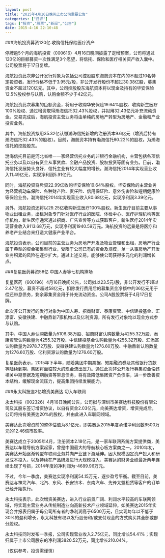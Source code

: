 ```yaml
---
layout: post
title: "2015年4月16日晚间上市公司重要公告"
categories: ["日评"]
tags: ["投资","股票","新闻","公告"]
date: 2015-4-16 22:10:48
---
```

###海航投资募资120亿 收购信托保险医疗资产

停牌逾5个月的海航投资（000616）4月16日晚间披露了定增预案，公司将通过120亿的巨额募资一次性满足3个愿望，将信托、保险和医疗相关资产收入囊中。公司股票将于17日复牌。

海航投资此次非公开发行对象为包括公司控股股东海航资本在内的不超过10名特定投资者。发行价格不低于3.95元/股，非公开发行股份不超过30.38亿股，募集资金不超过120亿元。其中，公司控股股东海航资本将以现金及持有的华安保险12.5%股权参与认购，认购金额不少于42亿元。

海航投资此次募集的巨额资金，将用于收购华安保险19.64%股权、收购新生医疗100%股权、通过增资取得渤海信托32.43%股权，并拟用32.43亿元补充流动资金。交易完成后，海航投资主营业务将由单纯的房地产转型为房地产、金融和产业投资业务。

其中，海航投资拟用35.32亿认缴渤海信托新增的注册资本9.6亿元（增资后持有渤海信托32.43%的股权）。目前，海航资本持有渤海信托60.22%的股权，为渤海信托的控股股东。

渤海信托目前是河北省唯一一家经营信托业务的非银行金融机构，主营包括各项信托业务以及以自有资金从事贷款、金融产品投资、股权投资等固有业务。目前，渤海信托发展势头良好，信托主业有较大幅度的增长。渤海信托2014年实现营业收入11.49亿元，实现净利润5.91亿元。

同时，海航投资将斥资22.99亿收购华安保险19.64%股权。华安保险的主营业务为经营机动车保险、各种财产险、责任险、信用保证险、意外伤害险和短期健康险等保险业务。渤海信托2014年实现营业收入80.68亿元，实现净利润3.39亿元。

另外，海航投资还将以29.25亿收购新生医疗100%股权。新生医疗目前主要从事物业出租业务，出租对象专门针对医疗行业的医院、体检中心、医疗护理机构等医疗机构，新生医疗通常通过招商、广告宣传等方式获取客户。新生医疗2014年实现营业收入9113.68万元，实现净利润1940.59万元。海航投资的远景是将医疗和养老产业结合来打造大健康产业平台。

海航投资表示，公司目前的主营业务为房地产开发及物业管理和出租，房地产行业属于典型的资金密集型行业，受限于公司已有的资金及规模，单一从事房地产开发业务积累的风险在逐步扩大。通过上述交易，能够使公司获得多元化的利润增长点。

###复星医药募资58亿 中国人寿等七机构捧场

复星医药（600196）4月16日晚间公告，公司拟以23.5元/股，非公开发行不超过2.47亿股，募资不超过58亿元，扣除发行费用后的募集资金净额中的36亿元用于偿还带息债务，剩余募集资金用于补充流动资金。公司A股股票将于4月17日复牌。

此次非公开发行的发行对象为中国人寿、招商财富、泰康资管、中信建投基金、汇添富、安徽铁建、中融鼎新7家机构以及亿利资源，所有发行对象均以现金方式参与认购。

其中，中国人寿认购数量为5106.38万股、招商财富认购数量为4255.32万股、泰康资管认购数量为4255.32万股、中信建投基金认购数量为4255.32万股、汇添富认购数量为2978.72万股、安徽铁建认购数量为1276.60万股、中融鼎新认购数量为1276.60万股、亿利资源认购数量为1276.60万股。

复星医药表示，2015年下半年，随着集团中期票据、短期融资券及其他银行贷款等陆续到期，集团将面临较大的现金流出压力。通过此次非公开发行募集资金偿还相关中期票据及短期融资等带息债务，将有效降低集团资产负债率，进一步改善资本结构，缓解现金流压力，提高集团持续发展能力。

###永太科技逾2亿增资美赛达 切入车联网

永太科技（002326）4月16日晚间公告，公司拟与深圳市美赛达科技股份有限公司及其股东签订增资协议，以自有资金2.03亿元，向美赛达增资，增资完成后，公司将持有美赛达20%的股权，并由此进入车联网领域。

美赛达此次增资前的整体估值为8.1亿元，即美赛达2015年度承诺净利润数6500万元的12.46倍市盈率。

美赛达成立于2005年4月，注册资本2.18亿元，是一家车联网系统方案提供商，美赛达以车载导航方案起家，曾是中国最大的导航核心板方案商之一。2010年初，美赛达开始逐渐转型车联网业务并向产业链下游延伸。因大规模固定资产投入和研发成本投入，以及持续在产品研发进行大规模投入，美赛达的财务业绩最近两年连续出现了亏损，2014年度的净利润为-4689.96万元。

不过，今年一季度，美赛达实现净利润54.15万元，逐步盈亏平衡。截至目前，美赛达与神龙汽车、北汽、东风、长安铃木、东南汽车、先锋太盟租赁等客户的订单已经开始执行。

永太科技表示，此次增资美赛达，进入行业前景广阔、利润水平较高的车联网领域，将实现主营业务从传统制造业向高新技术产业领域延伸。如美赛达2015年实现合并报表归属于母公司所有者的净利润高于6500万元，且实现每年以不低于30%的盈利增长，永太科技有权以发行股份和/或支付现金的方式购买其全部或部分股权。

永太科技同时发布一季报，公司实现营业收入2.75亿元，同比增长54.41%；实现归属于上市公司股东的净利润3820.52万元，同比增长210.04%。

（仅供参考，投资需谨慎）
